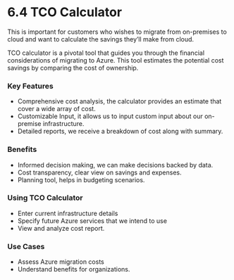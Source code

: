 # 6.4 TCO Calculator

This is important for customers who wishes to migrate from on-premises to cloud and want to calculate the savings they’ll make from cloud.

TCO calculator is a pivotal tool that guides you through the financial considerations of migrating to Azure. This tool estimates the potential cost savings by comparing the cost of ownership.

### Key Features

- Comprehensive cost analysis, the calculator provides an estimate that cover a wide array of cost.
- Customizable Input, it allows us to input custom input about our on-premise infrastructure.
- Detailed reports, we receive a breakdown of cost along with summary.

### Benefits

- Informed decision making, we can make decisions backed by data.
- Cost transparency, clear view on savings and expenses.
- Planning tool, helps in budgeting scenarios.

### Using TCO Calculator

- Enter current infrastructure details
- Specify future Azure services that we intend to use
- View and analyze cost report.

### Use Cases

- Assess Azure migration costs
- Understand benefits for organizations.